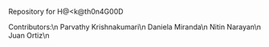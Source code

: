 Repository for H@<k@th0n4G00D 

Contributors:\n
Parvathy Krishnakumari\n
Daniela Miranda\n
Nitin Narayan\n
Juan Ortiz\n
